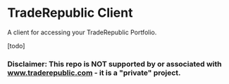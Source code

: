 # TradeRepublic Client

A client for accessing your TradeRepublic Portfolio.

[todo]

### Disclaimer: This repo is NOT supported by or associated with www.traderepublic.com - it is a "private" project.
